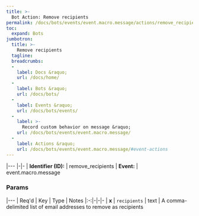 ```yaml
---
title: >-
  Bot Action: Remove recipients
permalink: /docs/bots/events/event.macro.message/actions/remove_recipients/
toc:
  expand: Bots
jumbotron:
  title: >-
    Remove recipients
  tagline: 
  breadcrumbs:
  -
    label: Docs &raquo;
    url: /docs/home/
  -
    label: Bots &raquo;
    url: /docs/bots/
  -
    label: Events &raquo;
    url: /docs/bots/events/
  -
    label: >-
      Record custom behavior on message &raquo;
    url: /docs/bots/events/event.macro.message/
  -
    label: Actions &raquo;
    url: /docs/bots/events/event.macro.message/#event-actions
---
```


|---
|-|-
| **Identifier (ID):** | remove_recipients
| **Event:** | event.macro.message

### Params

|---
| Req'd | Key | Type | Notes
|:-:|-|-|-
| **x** | `recipients` | text | A comma-delimited list of email addresses to remove as recipients
